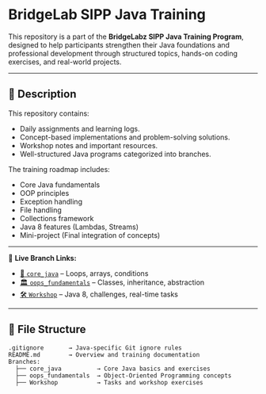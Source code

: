 # BridgeLab SIPP Java Training

This repository is a part of the **BridgeLabz SIPP Java Training Program**, designed to help participants strengthen their Java foundations and professional development through structured topics, hands-on coding exercises, and real-world projects.

---

## 📘 Description

This repository contains:
- Daily assignments and learning logs.
- Concept-based implementations and problem-solving solutions.
- Workshop notes and important resources.
- Well-structured Java programs categorized into branches.

The training roadmap includes:
- Core Java fundamentals
- OOP principles
- Exception handling
- File handling
- Collections framework
- Java 8 features (Lambdas, Streams)
- Mini-project (Final integration of concepts)

---
🔗 **Live Branch Links:**
- [🌱 `core_java`](https://github.com/ayush-gupta456/BridgeLab_SIPP_trainig/tree/core_java) – Loops, arrays, conditions
- [🏛 `oops_fundamentals`](https://github.com/ayush-gupta456/BridgeLab_SIPP_trainig/tree/oops_fundamentals) – Classes, inheritance, abstraction
- [🛠 `Workshop`](https://github.com/ayush-gupta456/BridgeLab_SIPP_trainig/tree/Workshop) – Java 8, challenges, real-time tasks

---

## 📂 File Structure

```plaintext
.gitignore       → Java-specific Git ignore rules
README.md        → Overview and training documentation
Branches:
  ├── core_java          → Core Java basics and exercises        
  ├── oops_fundamentals  → Object-Oriented Programming concepts  
  ├── Workshop           → Tasks and workshop exercises          

